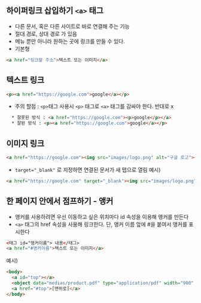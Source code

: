 ## 하이퍼링크 삽입하기 `<a>` 태그
- 다른 문서, 혹은 다른 사이트로 바로 연결해 주는 기능
- 절대 경로, 상대 경로 가 있음
- 메뉴 뿐만 아니라 원하는 곳에 링크를 만들 수 있다.
- 기본형

```html
<a href="링크할 주소">텍스트 또는 이미지</a>
````

## 텍스트 링크
```html
<p><a href="https://google.com">google</a></p>
```
- 주의 할점 : `<p>`태그 사용시 `<p>` 태그로 `<a>` 태그를 감싸야 한다. 반대로 x
```html
  * 잘못된 방식 : <a href="https://google.com"><p>google</p></a>
  * 잘된 방식 : <p><a href="https://google.com">google</a></p>
```

## 이미지 링크
```html
<a href="https://google.com"><img src="images/logo.png" alt="구글 로고"></a>
```

- `target="_blank"` 로 지정하면 연결된 문서가 새 탭으로 열림
예시)
```html
<a href="https://google.com" target="_blank"><img src="images/logo.png" alt="구글 로고"></a>
```

## 한 페이지 안에서 점프하기 - 앵커
- 앵커를 사용하려면 우선 이동하고 싶은 위치마다 id 속성을 이용해 앵커를 만든다
- `<a>` 태그의 href 속성을 사용해 링크한다. 단, 앵커 이름 앞에 #을 붙여서 앵커를 표시한다
```html
<태그 id="앵커이름"> 내용</태그>
<a href="#앵커이름">텍스트 또는 이미지</a>
```
예시)
```html
<body>
  <a id="top"></a>
  <object data="medias/product.pdf" type="application/pdf" width="900" height="800" ></object><!--pdf삽입-->
  <a href="#top">[맨위로]</a>
</body>
```
